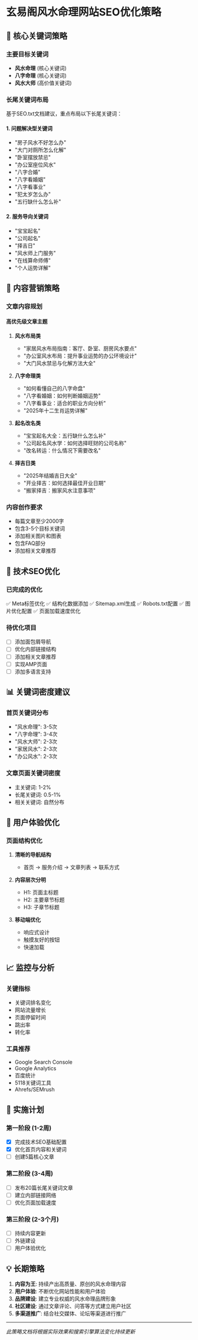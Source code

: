 # 玄易阁风水命理网站SEO优化策略

## 🎯 核心关键词策略

### 主要目标关键词
- **风水命理** (核心关键词)
- **八字命理** (核心关键词)
- **风水大师** (高价值关键词)

### 长尾关键词布局
基于SEO.txt文档建议，重点布局以下长尾关键词：

#### 1. 问题解决型关键词
- "房子风水不好怎么办"
- "大门对厕所怎么化解"
- "卧室摆放禁忌"
- "办公室座位风水"
- "八字合婚"
- "八字看婚姻"
- "八字看事业"
- "犯太岁怎么办"
- "五行缺什么怎么补"

#### 2. 服务导向关键词
- "宝宝起名"
- "公司起名"
- "择吉日"
- "风水师上门服务"
- "在线算命师傅"
- "个人运势详解"

## 📝 内容营销策略

### 文章内容规划

#### 高优先级文章主题
1. **风水布局类**
   - "家居风水布局指南：客厅、卧室、厨房风水要点"
   - "办公室风水布局：提升事业运势的办公环境设计"
   - "大门风水禁忌与化解方法大全"

2. **八字命理类**
   - "如何看懂自己的八字命盘"
   - "八字看婚姻：如何判断婚姻运势"
   - "八字看事业：适合的职业方向分析"
   - "2025年十二生肖运势详解"

3. **起名改名类**
   - "宝宝起名大全：五行缺什么怎么补"
   - "公司起名风水学：如何选择旺财的公司名称"
   - "改名转运：什么情况下需要改名"

4. **择吉日类**
   - "2025年结婚吉日大全"
   - "开业择吉：如何选择最佳开业日期"
   - "搬家择吉：搬家风水注意事项"

### 内容创作要求
- 每篇文章至少2000字
- 包含3-5个目标关键词
- 添加相关图片和图表
- 包含FAQ部分
- 添加相关文章推荐

## 🔧 技术SEO优化

### 已完成的优化
✅ Meta标签优化
✅ 结构化数据添加
✅ Sitemap.xml生成
✅ Robots.txt配置
✅ 图片优化配置
✅ 页面加载速度优化

### 待优化项目
- [ ] 添加面包屑导航
- [ ] 优化内部链接结构
- [ ] 添加相关文章推荐
- [ ] 实现AMP页面
- [ ] 添加多语言支持

## 📊 关键词密度建议

### 首页关键词分布
- "风水命理": 3-5次
- "八字命理": 3-4次
- "风水大师": 2-3次
- "家居风水": 2-3次
- "办公风水": 2-3次

### 文章页面关键词密度
- 主关键词: 1-2%
- 长尾关键词: 0.5-1%
- 相关关键词: 自然分布

## 🎨 用户体验优化

### 页面结构优化
1. **清晰的导航结构**
   - 首页 → 服务介绍 → 文章列表 → 联系方式
   
2. **内容层次分明**
   - H1: 页面主标题
   - H2: 主要章节标题
   - H3: 子章节标题

3. **移动端优化**
   - 响应式设计
   - 触摸友好的按钮
   - 快速加载

## 📈 监控与分析

### 关键指标
- 关键词排名变化
- 网站流量增长
- 页面停留时间
- 跳出率
- 转化率

### 工具推荐
- Google Search Console
- Google Analytics
- 百度统计
- 5118关键词工具
- Ahrefs/SEMrush

## 🚀 实施计划

### 第一阶段 (1-2周)
- [x] 完成技术SEO基础配置
- [x] 优化首页内容和关键词
- [ ] 创建5篇核心文章

### 第二阶段 (3-4周)
- [ ] 发布20篇长尾关键词文章
- [ ] 建立内部链接网络
- [ ] 优化页面加载速度

### 第三阶段 (2-3个月)
- [ ] 持续内容更新
- [ ] 外链建设
- [ ] 用户体验优化

## 💡 长期策略

1. **内容为王**: 持续产出高质量、原创的风水命理内容
2. **用户体验**: 不断优化网站性能和用户体验
3. **品牌建设**: 建立专业权威的风水命理品牌形象
4. **社区建设**: 通过文章评论、问答等方式建立用户社区
5. **多渠道推广**: 结合社交媒体、论坛等渠道进行推广

---

*此策略文档将根据实际效果和搜索引擎算法变化持续更新*
